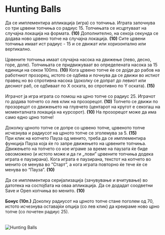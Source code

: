 # Hunting Balls
Да се имплементира апликација (игра) со топчиња. Играта започнува со три црвени топчиња со радиус 15.
Топчињата се исцртуваат на случајна локација на формата. **(10)** Дополнително, на секоја секунда се додава ново црвено топче на случајна локација. **(10)**
Сите црвени топчиња имаат ист радиус - 15 и се движат или хоризонтално или вертикално.
<br><br>
Црвените топчиња имаат случајна насока на движење (лево, десно, горе, доле).
Топчињата се придвижуваат во определената насока за 15 единици на секои 100ms. **(10)**
Кога црвено топче ќе се дојде до рабов на работниот прозорец, истото се одбива и почнува да се движи во истиот правец но во спротивна насока
(доколку се допрат до левиот или десниот раб, се одбиваат по Х оската, во спротивно по Y оската). **(15)**
<br><br>
Играчот ја игра играта со помош на црно топче со радиус 25. Играчот го додава топчето со лев клик на прозорецот. **(10)**
Топчето се движи по прозорецот со движењето на глувчето (центарот на кругот е секогаш на моменталната локација на курсорот). **(10)**
На прозорецот може да има само едно црно топче!
<br><br>
Доколку црното топче се допре со црвено топче, црвеното топче исчезнува и радиусот на црното топче се зголемува за 5. **(15)**
<br>
При клик на копчето Пауза од менито, треба да се имплементира функција Пауза која ќе го запре движењето на црвените топчиња.
Движењето на топчето со кое играме за време на паузата ќе биде овозможено (и истото може и да ги „лови” црвените топчиња додека играта е паузирана).
Кога играта е паузирана, текстот на копчето во менито се менува во “Старт”, а кога играта повторно ќе тече ќе се менува во “Пауза”. **(10)**
<br><br>
Да се имплементира серијализација (зачувување и вчитување) во датотека на состојбата на оваа апликација.
Да се додадат соодветни Save и Open копчиња во менито. **(10)**
<br><br>
**Бонус (10п.)**
Доколку радиусот на црното топче стане поголем од 70, истото исчезнува оставајќи опција (со лев клик) да креираме ново црно топче
(со почетен радиус 25).
<br><br><br>
![Hunting Balls](https://github.com/user-attachments/assets/e06d8e02-348d-4965-ab24-0d9fd544e30c)
